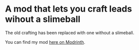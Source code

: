 # A mod that lets you craft leads wihout a slimeball
The old crafting has been replaced with one without a slimeball.

You can find my mod [here on Modrinth](https://modrinth.com/project/ncLyCb05).
